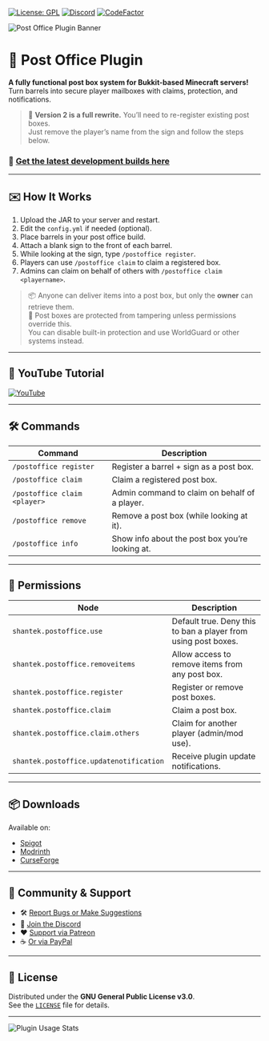 [![License: GPL](https://img.shields.io/badge/license-GPL-blue.svg)](LICENSE)
[![Discord](https://img.shields.io/discord/628396916639793152.svg?color=%237289da&label=discord)](https://shantek.co/discord)
[![CodeFactor](https://www.codefactor.io/repository/github/shantek/postoffice/badge)](https://www.codefactor.io/repository/github/shantek/postoffice)



<img src="https://www.shantek.io/wp-content/uploads/2024/09/Banner.png" alt="Post Office Plugin Banner" />

# 📮 Post Office Plugin

**A fully functional post box system for Bukkit-based Minecraft servers!**  
Turn barrels into secure player mailboxes with claims, protection, and notifications.

> 🔄 **Version 2 is a full rewrite.** You’ll need to re-register existing post boxes.  
> Just remove the player’s name from the sign and follow the steps below.

### 🔧 [Get the latest development builds here](https://shantek.dev/job/PostOffice/)

---

## ✉️ How It Works

1. Upload the JAR to your server and restart.
2. Edit the `config.yml` if needed (optional).
3. Place barrels in your post office build.
4. Attach a blank sign to the front of each barrel.
5. While looking at the sign, type `/postoffice register`.
6. Players can use `/postoffice claim` to claim a registered box.
7. Admins can claim on behalf of others with `/postoffice claim <playername>`.

> 📦 Anyone can deliver items into a post box, but only the **owner** can retrieve them.  
> 🔐 Post boxes are protected from tampering unless permissions override this.  
> You can disable built-in protection and use WorldGuard or other systems instead.

---

## 🎥 YouTube Tutorial

[![YouTube](http://i.ytimg.com/vi/skb3oYxVzfg/hqdefault.jpg)](https://www.youtube.com/watch?v=skb3oYxVzfg)

---

## 🛠️ Commands

| Command | Description |
|--------|-------------|
| `/postoffice register` | Register a barrel + sign as a post box. |
| `/postoffice claim` | Claim a registered post box. |
| `/postoffice claim <player>` | Admin command to claim on behalf of a player. |
| `/postoffice remove` | Remove a post box (while looking at it). |
| `/postoffice info` | Show info about the post box you’re looking at. |

---

## 🔐 Permissions

| Node | Description |
|------|-------------|
| `shantek.postoffice.use` | Default true. Deny this to ban a player from using post boxes. |
| `shantek.postoffice.removeitems` | Allow access to remove items from any post box. |
| `shantek.postoffice.register` | Register or remove post boxes. |
| `shantek.postoffice.claim` | Claim a post box. |
| `shantek.postoffice.claim.others` | Claim for another player (admin/mod use). |
| `shantek.postoffice.updatenotification` | Receive plugin update notifications. |

---

## 📦 Downloads

Available on:
- [Spigot](https://www.spigotmc.org/resources/post-office.108343/)
- [Modrinth](https://modrinth.com/plugin/postoffice)
- [CurseForge](https://www.curseforge.com/minecraft/bukkit-plugins/post-office)

---

## 💬 Community & Support

- 🛠 [Report Bugs or Make Suggestions](https://github.com/shantek/PostOffice/issues)
- 💬 [Join the Discord](https://shantek.co/discord)
- ❤️ [Support via Patreon](https://shantek.co/patreon)
- ☕ [Or via PayPal](https://www.paypal.com/donate/?hosted_button_id=9N3RCSJF6PYPU)

---

## 📄 License

Distributed under the **GNU General Public License v3.0**.  
See the [`LICENSE`](LICENSE) file for details.

---

![Plugin Usage Stats](https://bstats.org/signatures/bukkit/Post%20Office.svg)